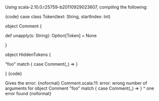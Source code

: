 Using scala-2.10.0.r25759-b20110929023607, compiling the following:

{code}
case class Token(text: String, startIndex: Int)

object Comment {

  def unapply(s: String): Option[Token] = None

}

object HiddenTokens {

  "foo" match { case Comment(_) => }

}
{code}

Gives the error:
{noformat}
Comment.scala:11: error: wrong number of arguments for object Comment
  "foo" match { case Comment(_) => }
                            ^
one error found
{noformat}

